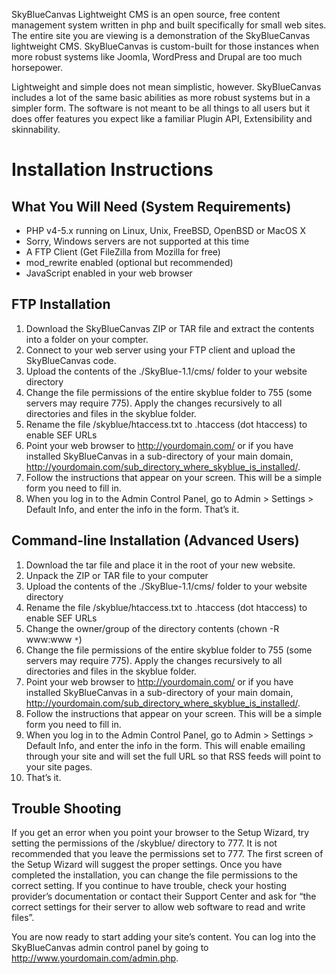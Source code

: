 SkyBlueCanvas Lightweight CMS is an open source, free content management system written in php and built specifically for small web sites. The entire site you are viewing is a demonstration of the SkyBlueCanvas lightweight CMS. SkyBlueCanvas is custom-built for those instances when more robust systems like Joomla, WordPress and Drupal are too much horsepower.

Lightweight and simple does not mean simplistic, however. SkyBlueCanvas includes a lot of the same basic abilities as more robust systems but in a simpler form. The software is not meant to be all things to all users but it does offer features you expect like a familiar Plugin API, Extensibility and skinnability.

# Installation Instructions

## What You Will Need (System Requirements)

* PHP v4-5.x running on Linux, Unix, FreeBSD, OpenBSD or MacOS X
* Sorry, Windows servers are not supported at this time
* A FTP Client (Get FileZilla from Mozilla for free)
* mod_rewrite enabled (optional but recommended)
* JavaScript enabled in your web browser

## FTP Installation

1. Download the SkyBlueCanvas ZIP or TAR file and extract the contents into a folder on your compter.
2. Connect to your web server using your FTP client and upload the SkyBlueCanvas code.
3. Upload the contents of the ./SkyBlue-1.1/cms/ folder to your website directory
4. Change the file permissions of the entire skyblue folder to 755 (some servers may require 775). Apply the changes recursively to all directories and files in the skyblue folder.
5. Rename the file /skyblue/htaccess.txt to .htaccess (dot htaccess) to enable SEF URLs
6. Point your web browser to http://yourdomain.com/ or if you have installed SkyBlueCanvas in a sub-directory of your main domain, http://yourdomain.com/sub_directory_where_skyblue_is_installed/.
7. Follow the instructions that appear on your screen. This will be a simple form you need to fill in.
8. When you log in to the Admin Control Panel, go to Admin > Settings > Default Info, and enter the info in the form.
That’s it.

## Command-line Installation (Advanced Users)

1. Download the tar file and place it in the root of your new website.
2. Unpack the ZIP or TAR file to your computer
3. Upload the contents of the ./SkyBlue-1.1/cms/ folder to your website directory
4. Rename the file /skyblue/htaccess.txt to .htaccess (dot htaccess) to enable SEF URLs
5. Change the owner/group of the directory contents (chown -R www:www `*`)
6. Change the file permissions of the entire skyblue folder to 755 (some servers may require 775). Apply the changes recursively to all directories and files in the skyblue folder.
7. Point your web browser to http://yourdomain.com/ or if you have installed SkyBlueCanvas in a sub-directory of your main domain, http://yourdomain.com/sub_directory_where_skyblue_is_installed/.
8. Follow the instructions that appear on your screen. This will be a simple form you need to fill in.
9. When you log in to the Admin Control Panel, go to Admin > Settings > Default Info, and enter the info in the form. This will enable emailing through your site and will set the full URL so that RSS feeds will point to your site pages.
10. That’s it.

## Trouble Shooting

If you get an error when you point your browser to the Setup Wizard, try setting the permissions of the /skyblue/ directory to 777. It is not recommended that you leave the permissions set to 777. The first screen of the Setup Wizard will suggest the proper settings. Once you have completed the installation, you can change the file permissions to the correct setting. If you continue to have trouble, check your hosting provider’s documentation or contact their Support Center and ask for “the correct settings for their server to allow web software to read and write files”.

You are now ready to start adding your site’s content. You can log into the SkyBlueCanvas admin control panel by going to http://www.yourdomain.com/admin.php.
